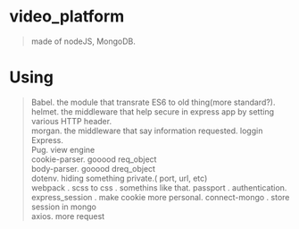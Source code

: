# video_platform
> made of nodeJS, MongoDB.

# Using
> Babel. the module that transrate ES6 to old thing(more standard?).   
> helmet. the middleware that help secure in express app by setting various HTTP header.   
> morgan. the middleware that say information requested. loggin   
> Express.    
> Pug.  view engine   
> cookie-parser. gooood req_object   
> body-parser. gooood dreq_object   
> dotenv. hiding something private.( port, url, etc)   
> webpack   . scss to css . somethins like that.
> passport . authentication.
> express_session . make cookie more personal.
> connect-mongo . store session in mongo    
> axios.  more request   
